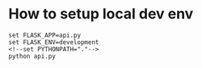 # How to setup local dev env
```
set FLASK_APP=api.py
set FLASK_ENV=development
<!--set PYTHONPATH="."-->
python api.py
```